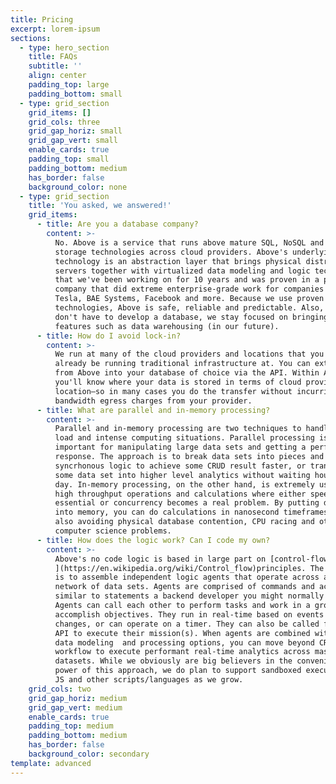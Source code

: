 ```yaml
---
title: Pricing
excerpt: lorem-ipsum
sections:
  - type: hero_section
    title: FAQs
    subtitle: ''
    align: center
    padding_top: large
    padding_bottom: small
  - type: grid_section
    grid_items: []
    grid_cols: three
    grid_gap_horiz: small
    grid_gap_vert: small
    enable_cards: true
    padding_top: small
    padding_bottom: medium
    has_border: false
    background_color: none
  - type: grid_section
    title: 'You asked, we answered!'
    grid_items:
      - title: Are you a database company?
        content: >-
          No. Above is a service that runs above mature SQL, NoSQL and Object
          storage technologies across cloud providers. Above's underlying
          technology is an abstraction layer that brings physical distributed
          servers together with virtualized data modeling and logic technology
          that we've been working on for 10 years and was proven in a prior
          company that did extreme enterprise-grade work for companies like
          Tesla, BAE Systems, Facebook and more. Because we use proven
          technologies, Above is safe, reliable and predictable. Also, since we
          don't have to develop a database, we stay focused on bringing you new
          features such as data warehousing (in our future). 
      - title: How do I avoid lock-in?
        content: >-
          We run at many of the cloud providers and locations that you may
          already be running traditional infrastructure at. You can extract data
          from Above into your database of choice via the API. Within Above,
          you'll know where your data is stored in terms of cloud provider and
          location—so in many cases you do the transfer without incurring
          bandwidth egress charges from your provider.
      - title: What are parallel and in-memory processing?
        content: >-
          Parallel and in-memory processing are two techniques to handle high
          load and intense computing situations. Parallel processing is
          important for manipulating large data sets and getting a performant
          response. The approach is to break data sets into pieces and use
          syncrhonous logic to achieve some CRUD result faster, or transform
          some data set into higher level analytics without waiting hours or a
          day. In-memory processing, on the other hand, is extremely useful for
          high throughput operations and calculations where either speed is
          essential or concurrency becomes a real problem. By putting data sets
          into memory, you can do calculations in nanosecond timeframes while
          also avoiding physical database contention, CPU racing and other nasty
          computer science problems. 
      - title: How does the logic work? Can I code my own?
        content: >-
          Above's no code logic is based in large part on [control-flow
          ](https://en.wikipedia.org/wiki/Control_flow)principles. The approach
          is to assemble independent logic agents that operate across a global
          network of data sets. Agents are comprised of commands and actions
          similar to statements a backend developer you might normally hardcode.
          Agents can call each other to perform tasks and work in a group to
          accomplish objectives. They run in real-time based on events and data
          changes, or can operate on a timer. They can also be called from the
          API to execute their mission(s). When agents are combined with Above's
          data modeling  and processing options, you can move beyond CRUD and
          workflow to execute performant real-time analytics across massive
          datasets. While we obviously are big believers in the convenience and
          power of this approach, we do plan to support sandboxed execution of
          JS and other scripts/languages as we grow. 
    grid_cols: two
    grid_gap_horiz: medium
    grid_gap_vert: medium
    enable_cards: true
    padding_top: medium
    padding_bottom: medium
    has_border: false
    background_color: secondary
template: advanced
---
```

